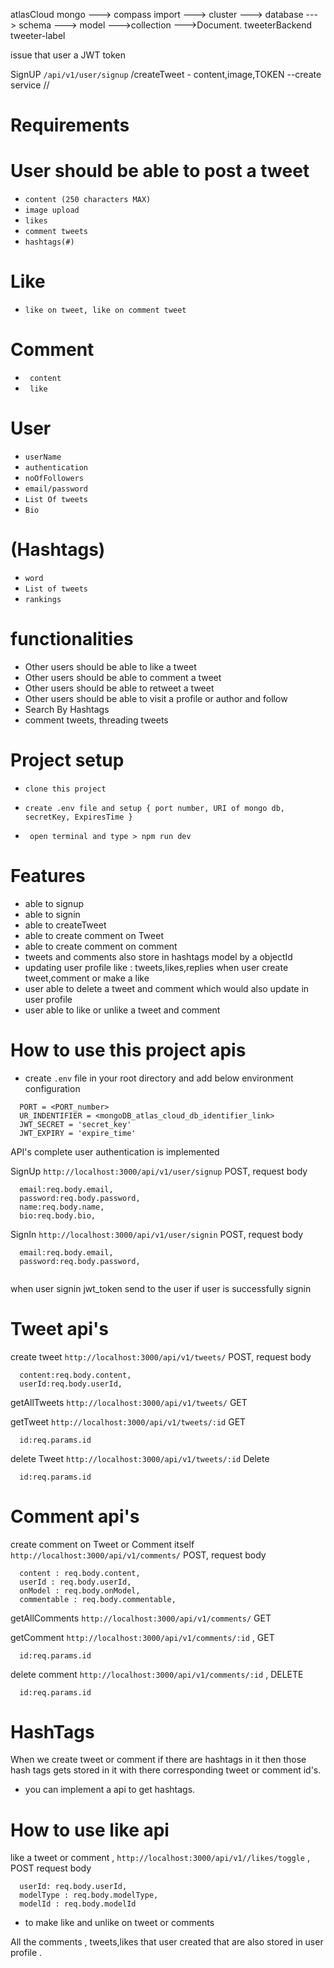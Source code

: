 atlasCloud mongo
 ---> compass import
 ---> cluster
 ---> database
 ---> schema
 ---> model
 --->collection
 --->Document.
 tweeterBackend
 tweeter-label

  issue that user a JWT token

SignUP `/api/v1/user/signup`
  /createTweet - content,image,TOKEN  --create service
  //

# Requirements

# User should be able to post a tweet
 - `content (250 characters MAX)`
 - `image upload`
 - `likes`
 - `comment tweets`
 - `hashtags(#)`

# Like
 - `like on tweet, like on comment tweet`

# Comment
 - ` content`
 - ` like`
# User 
 - `userName`
 - `authentication`
 - `noOfFollowers`
 - `email/password`
 - `List Of tweets`
 - `Bio`

# (Hashtags)
 - `word`
 - `List of tweets`
 - `rankings`


# functionalities
- Other users should be able to like a tweet
- Other users should be able to comment a tweet
- Other users should be able to retweet a tweet
- Other users should be able to visit a profile or author and follow
- Search By Hashtags
- comment tweets, threading tweets 

# Project setup
- `clone this project`
- `create .env file and setup { port number, URI of mongo db, secretKey, ExpiresTime }`

- ` open terminal and type > npm run dev`

# Features 
- able to signup
- able to signin
- able to createTweet
- able to create comment on Tweet
- able to create comment on comment
- tweets and comments also store in hashtags model by a objectId
- updating user profile like : tweets,likes,replies when user create tweet,comment or make a like
- user able to delete a tweet and comment which would also update in user profile
- user able to like or unlike a tweet and comment


# How to use this project apis

- create `.env` file in your root directory and add below environment configuration
```
  PORT = <PORT_number>
  UR_INDENTIFIER = <mongoDB_atlas_cloud_db_identifier_link>
  JWT_SECRET = 'secret_key'
  JWT_EXPIRY = 'expire_time'

```
API's 
complete user authentication is implemented

SignUp `http://localhost:3000/api/v1/user/signup` POST, request body
```
  email:req.body.email,
  password:req.body.password,
  name:req.body.name,
  bio:req.body.bio,
```
SignIn  `http://localhost:3000/api/v1/user/signin` POST, request body
```
  email:req.body.email,
  password:req.body.password,
  
```
when user signin jwt_token send to the user if user is successfully signin

# Tweet api's
create tweet  `http://localhost:3000/api/v1/tweets/` POST, request body
```
  content:req.body.content,
  userId:req.body.userId,
```
getAllTweets  `http://localhost:3000/api/v1/tweets/` GET

getTweet `http://localhost:3000/api/v1/tweets/:id` GET
```
  id:req.params.id
```
delete Tweet `http://localhost:3000/api/v1/tweets/:id` Delete
```
  id:req.params.id
```

# Comment api's

create comment on Tweet or Comment itself `http://localhost:3000/api/v1/comments/` POST, request body
```
  content : req.body.content,
  userId : req.body.userId,
  onModel : req.body.onModel,
  commentable : req.body.commentable,
```
getAllComments  `http://localhost:3000/api/v1/comments/` GET 

getComment `http://localhost:3000/api/v1/comments/:id` , GET
```
  id:req.params.id
``` 

delete comment `http://localhost:3000/api/v1/comments/:id` , DELETE
```
  id:req.params.id
```

# HashTags
When we create tweet or comment if there are hashtags in it then those hash tags gets stored in it with there corresponding tweet or comment id's.

- you can implement a api to get hashtags.


# How to use like api
like a tweet or comment , `http://localhost:3000/api/v1//likes/toggle` , POST request body
```
  userId: req.body.userId,
  modelType : req.body.modelType,
  modelId : req.body.modelId
```
- to make like and unlike on tweet or comments

All the comments , tweets,likes that user created that are also stored in user profile .






